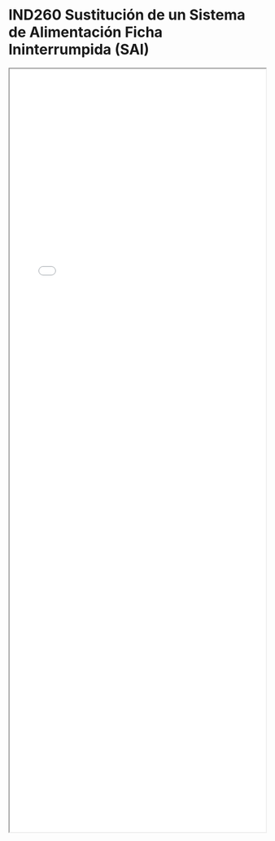 
# IND260  Sustitución de un Sistema de Alimentación Ficha Ininterrumpida (SAI)

<iframe src="../IND260  Sustitución de un Sistema de Alimentación Ficha Ininterrumpida (SAI).pdf" width="100%" height="1500px"></iframe>

